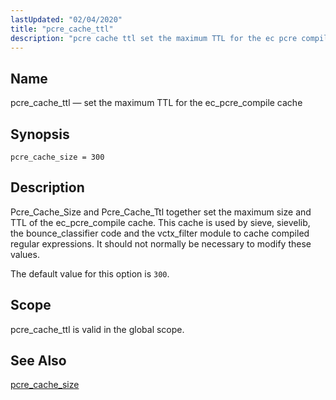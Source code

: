 ```yaml
---
lastUpdated: "02/04/2020"
title: "pcre_cache_ttl"
description: "pcre cache ttl set the maximum TTL for the ec pcre compile cache pcre cache size 300 Pcre Cache Size and Pcre Cache Ttl together set the maximum size and TTL of the ec pcre compile cache This cache is used by sieve sievelib the bounce classifier code and the..."
---
```


<a name="conf.ref.pcre_cache_ttl"></a> 
## Name

pcre_cache_ttl — set the maximum TTL for the ec_pcre_compile cache

## Synopsis

`pcre_cache_size = 300`

<a name="idp10984832"></a> 
## Description

Pcre_Cache_Size and Pcre_Cache_Ttl together set the maximum size and TTL of the ec_pcre_compile cache. This cache is used by sieve, sievelib, the bounce_classifier code and the vctx_filter module to cache compiled regular expressions. It should not normally be necessary to modify these values.

The default value for this option is `300`.

<a name="idp10987616"></a> 
## Scope

pcre_cache_ttl is valid in the global scope.

<a name="idp10989264"></a> 
## See Also

[pcre_cache_size](/momentum/3/3-reference/3-reference-conf-ref-pcre-cache-size)